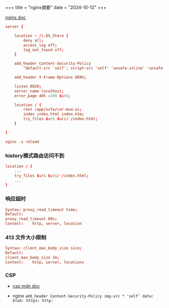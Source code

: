 +++
title = "nginx摘要"
date = "2024-10-12"
+++

[nginx doc](https://nginx.org/en/docs/http/ngx_http_core_module.html#client_max_body_size)
```conf
server {

    location ~ /\.DS_Store {
        deny all;
        access_log off;
        log_not_found off;
    }

    add_header Content-Security-Policy
        "default-src 'self'; script-src 'self' 'unsafe-inline' 'unsafe-eval'; style-src 'self' 'unsafe-inline'; img-src 'self' data:; font-src 'self'; connect-src 'self' *;";

    add_header X-Frame-Options DENY;

    listen 8020;
    server_name localhost;
    error_page 405 =200 $uri;

    location / {
        root /app/xzfw/car-moa-ui;
        index index.html index.htm;
        try_files $uri $uri/ /index.html;
    }

}
```

```conf
nginx -s reload
```

### history模式路由访问不到
```conf
location / {
    ...
    try_files $uri $uri/ /index.html;
    ...
}
```

### 响应超时
```conf
Syntax:	proxy_read_timeout time;
Default:	
proxy_read_timeout 60s;
Context:	http, server, location
```

### 413 文件大小限制
```conf
Syntax:	client_max_body_size size;
Default:	
client_max_body_size 1m;
Context:	http, server, locations
```

### CSP
- [csp mdn doc](https://developer.mozilla.org/zh-CN/docs/Web/HTTP/CSP)

- nginx `add_header Content-Security-Policy img-src * 'self' data: blob: https: http:`